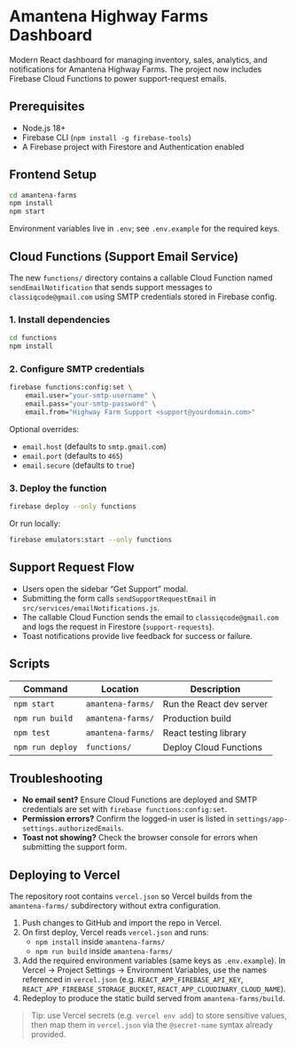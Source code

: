 # Amantena Highway Farms Dashboard

Modern React dashboard for managing inventory, sales, analytics, and notifications for Amantena Highway Farms. The project now includes Firebase Cloud Functions to power support-request emails.

## Prerequisites

- Node.js 18+
- Firebase CLI (`npm install -g firebase-tools`)
- A Firebase project with Firestore and Authentication enabled

## Frontend Setup

```bash
cd amantena-farms
npm install
npm start
```

Environment variables live in `.env`; see `.env.example` for the required keys.

## Cloud Functions (Support Email Service)

The new `functions/` directory contains a callable Cloud Function named `sendEmailNotification` that sends support messages to `classiqcode@gmail.com` using SMTP credentials stored in Firebase config.

### 1. Install dependencies

```bash
cd functions
npm install
```

### 2. Configure SMTP credentials

```bash
firebase functions:config:set \
	email.user="your-smtp-username" \
	email.pass="your-smtp-password" \
	email.from="Highway Farm Support <support@yourdomain.com>"
```

Optional overrides:

- `email.host` (defaults to `smtp.gmail.com`)
- `email.port` (defaults to `465`)
- `email.secure` (defaults to `true`)

### 3. Deploy the function

```bash
firebase deploy --only functions
```

Or run locally:

```bash
firebase emulators:start --only functions
```

## Support Request Flow

- Users open the sidebar “Get Support” modal.
- Submitting the form calls `sendSupportRequestEmail` in `src/services/emailNotifications.js`.
- The callable Cloud Function sends the email to `classiqcode@gmail.com` and logs the request in Firestore (`support-requests`).
- Toast notifications provide live feedback for success or failure.

## Scripts

| Command | Location | Description |
| --- | --- | --- |
| `npm start` | `amantena-farms/` | Run the React dev server |
| `npm run build` | `amantena-farms/` | Production build |
| `npm test` | `amantena-farms/` | React testing library |
| `npm run deploy` | `functions/` | Deploy Cloud Functions |

## Troubleshooting

- **No email sent?** Ensure Cloud Functions are deployed and SMTP credentials are set with `firebase functions:config:set`.
- **Permission errors?** Confirm the logged-in user is listed in `settings/app-settings.authorizedEmails`.
- **Toast not showing?** Check the browser console for errors when submitting the support form.

## Deploying to Vercel

The repository root contains `vercel.json` so Vercel builds from the `amantena-farms/` subdirectory without extra configuration.

1. Push changes to GitHub and import the repo in Vercel.
2. On first deploy, Vercel reads `vercel.json` and runs:
	- `npm install` inside `amantena-farms/`
	- `npm run build` inside `amantena-farms/`
3. Add the required environment variables (same keys as `.env.example`). In Vercel → Project Settings → Environment Variables, use the names referenced in `vercel.json` (e.g. `REACT_APP_FIREBASE_API_KEY`, `REACT_APP_FIREBASE_STORAGE_BUCKET`, `REACT_APP_CLOUDINARY_CLOUD_NAME`).
4. Redeploy to produce the static build served from `amantena-farms/build`.

> Tip: use Vercel secrets (e.g. `vercel env add`) to store sensitive values, then map them in `vercel.json` via the `@secret-name` syntax already provided.
